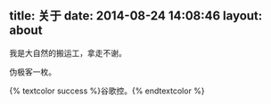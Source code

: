 title: 关于
date: 2014-08-24 14:08:46
layout: about
---

我是大自然的搬运工，拿走不谢。

伪极客一枚。

{% textcolor success %}谷歌控。{% endtextcolor %}



